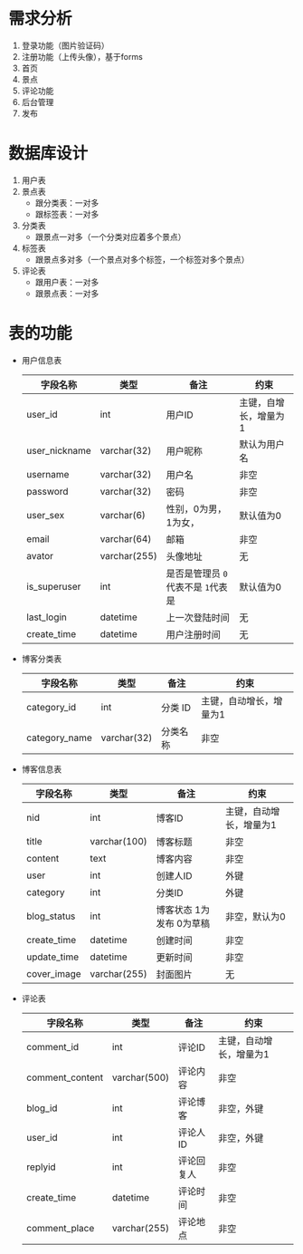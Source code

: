 # 需求分析

1. 登录功能（图片验证码）
2. 注册功能（上传头像），基于forms
3. 首页
4. 景点
5. 评论功能
6. 后台管理
7. 发布

# 数据库设计

1. 用户表
2. 景点表
   - 跟分类表：一对多
   - 跟标签表：一对多
3. 分类表
   - 跟景点一对多（一个分类对应着多个景点）
4. 标签表
   - 跟景点多对多（一个景点对多个标签，一个标签对多个景点）
5. 评论表
   - 跟用户表：一对多
   - 跟景点表：一对多

# 表的功能

- 用户信息表

  | 字段名称      | 类型         | 备注                               | 约束                  |
  | ------------- | ------------ | ---------------------------------- | --------------------- |
  | user_id       | int          | 用户ID                             | 主键，自增长，增量为1 |
  | user_nickname | varchar(32)  | 用户昵称                           | 默认为用户名          |
  | username      | varchar(32)  | 用户名                             | 非空                  |
  | password      | varchar(32)  | 密码                               | 非空                  |
  | user_sex      | varchar(6)   | 性别，0为男，1为女，               | 默认值为0             |
  | email         | varchar(64)  | 邮箱                               | 非空                  |
  | avator        | varchar(255) | 头像地址                           | 无                    |
  | is_superuser  | int          | 是否是管理员 `0`代表不是 `1`代表是 | 默认值为0             |
  | last_login    | datetime     | 上一次登陆时间                     | 无                    |
  | create_time   | datetime     | 用户注册时间                       | 无                    |

- 博客分类表

  | 字段名称      | 类型        | 备注     | 约束                    |
  | ------------- | ----------- | -------- | ----------------------- |
  | category_id   | int         | 分类 ID  | 主键，自动增长，增量为1 |
  | category_name | varchar(32) | 分类名称 | 非空                    |

- 博客信息表

  | 字段名称    | 类型         | 备注                     | 约束                    |
  | ----------- | ------------ | ------------------------ | ----------------------- |
  | nid         | int          | 博客ID                   | 主键，自动增长，增量为1 |
  | title       | varchar(100) | 博客标题                 | 非空                    |
  | content     | text         | 博客内容                 | 非空                    |
  | user        | int          | 创建人ID                 | 外键                    |
  | category    | int          | 分类ID                   | 外键                    |
  | blog_status | int          | 博客状态 1为发布 0为草稿 | 非空，默认为0           |
  | create_time | datetime     | 创建时间                 | 非空                    |
  | update_time | datetime     | 更新时间                 | 非空                    |
  | cover_image | varchar(255) | 封面图片                 | 无                      |

- 评论表

  | 字段名称        | 类型         | 备注       | 约束                    |
  | --------------- | ------------ | ---------- | ----------------------- |
  | comment_id      | int          | 评论ID     | 主键，自动增长，增量为1 |
  | comment_content | varchar(500) | 评论内容   | 非空                    |
  | blog_id         | int          | 评论博客   | 非空，外键              |
  | user_id         | int          | 评论人ID   | 非空，外键              |
  | replyid         | int          | 评论回复人 | 非空                    |
  | create_time     | datetime     | 评论时间   | 非空                    |
  | comment_place   | varchar(255) | 评论地点   | 非空                    |

  
